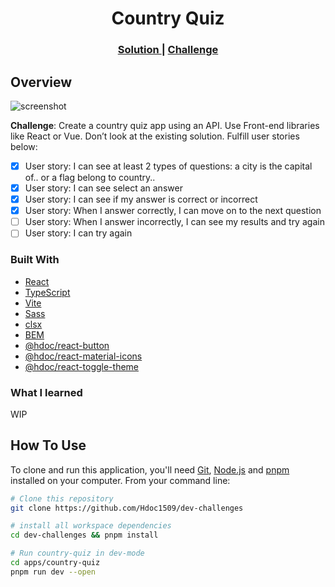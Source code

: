 <h1 align="center">Country Quiz</h1>

<div align="center">
  <h3>
    <a href="https://hdoc-country-quiz.netlify.app">
      Solution
    </a>
    <span> | </span>
    <a href="https://legacy.devchallenges.io/challenges/Bu3G2irnaXmfwQ8sZkw8">
      Challenge
    </a>
  </h3>
</div>

## Overview

<!-- TODO: Update screenshot once project has completed -->

![screenshot](https://user-images.githubusercontent.com/16707738/92399059-5716eb00-f132-11ea-8b14-bcacdc8ec97b.png)

**Challenge**: Create a country quiz app using an API. Use Front-end libraries like React or Vue. Don’t look at the existing solution. Fulfill user stories below:

- [x] User story: I can see at least 2 types of questions: a city is the capital of.. or a flag belong to country..
- [x] User story: I can see select an answer
- [x] User story: I can see if my answer is correct or incorrect
- [x] User story: When I answer correctly, I can move on to the next question
- [ ] User story: When I answer incorrectly, I can see my results and try again
- [ ] User story: I can try again

### Built With

- [React](https://reactjs.dev/)
- [TypeScript](https://www.typescriptlang.org/)
- [Vite](https://vitejs.dev/)
- [Sass](https://sass-lang.com/)
- [clsx](https://github.com/lukeed/clsx#readme)
- [BEM](https://getbem.com/)
- [@hdoc/react-button](https://www.npmjs.com/package/@hdoc/react-button)
- [@hdoc/react-material-icons](https://www.npmjs.com/package/@hdoc/react-material-icons)
- [@hdoc/react-toggle-theme](https://www.npmjs.com/package/@hdoc/react-toggle-theme)

### What I learned

WIP

## How To Use

To clone and run this application, you'll need [Git](https://git-scm.com), [Node.js](https://nodejs.org/en/download/) and [pnpm](https://pnpm.io/installation) installed on your computer. From your command line:

```bash
# Clone this repository
git clone https://github.com/Hdoc1509/dev-challenges

# install all workspace dependencies
cd dev-challenges && pnpm install

# Run country-quiz in dev-mode
cd apps/country-quiz
pnpm run dev --open
```
